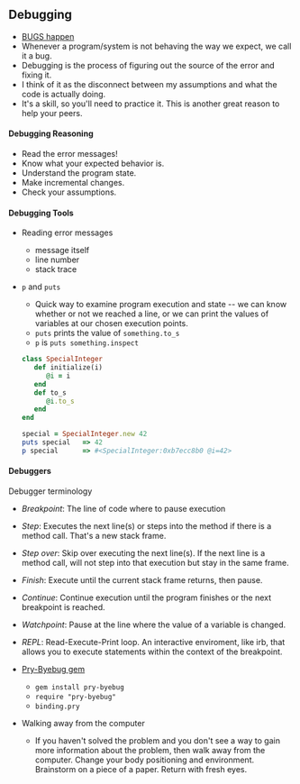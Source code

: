 
## Debugging

- [BUGS happen](grace-hopper-bug-moth-660x548.jpg)
- Whenever a program/system is not behaving the way we expect, we call it a bug.
- Debugging is the process of figuring out the source of the error and fixing it.
- I think of it as the disconnect between my assumptions and what the code is actually doing.
- It's a skill, so you'll need to practice it.  This is another great reason to help your peers.

#### Debugging Reasoning
- Read the error messages!
- Know what your expected behavior is.
- Understand the program state.
- Make incremental changes.
- Check your assumptions.

#### Debugging Tools

- Reading error messages
  - message itself
  - line number
  - stack trace

- `p` and `puts`
  - Quick way to examine program execution and state -- we can know whether or not we reached a line, or we can print the values of variables at our chosen execution points.
  - `puts` prints the value of `something.to_s`
  - `p` is `puts something.inspect`
  ```ruby
  class SpecialInteger
     def initialize(i)
        @i = i
     end
     def to_s
        @i.to_s
     end
  end

  special = SpecialInteger.new 42
  puts special   => 42
  p special      => #<SpecialInteger:0xb7ecc8b0 @i=42>
  ```

#### Debuggers

Debugger terminology
  - *Breakpoint*: The line of code where to pause execution
  - *Step*: Executes the next line(s) or steps into the method if there is a method call.  That's a new stack frame.
  - *Step over*: Skip over executing the next line(s).  If the next line is a method call, will not step into that execution but stay in the same frame.
  - *Finish*: Execute until the current stack frame returns, then pause.
  - *Continue*: Continue execution until the program finishes or the next breakpoint is reached.
  - *Watchpoint*: Pause at the line where the value of a variable is changed.
  - *REPL*: Read-Execute-Print loop.  An interactive enviroment, like irb, that allows you to execute statements within the context of the breakpoint.

- [Pry-Byebug gem](https://github.com/deivid-rodriguez/pry-byebug)
  - `gem install pry-byebug`
  - `require "pry-byebug"`
  - `binding.pry`

- Walking away from the computer
  - If you haven't solved the problem and you don't see a way to gain more information about the problem, then walk away from the computer.  Change your body positioning and environment.  Brainstorm on a piece of a paper.  Return with fresh eyes.
